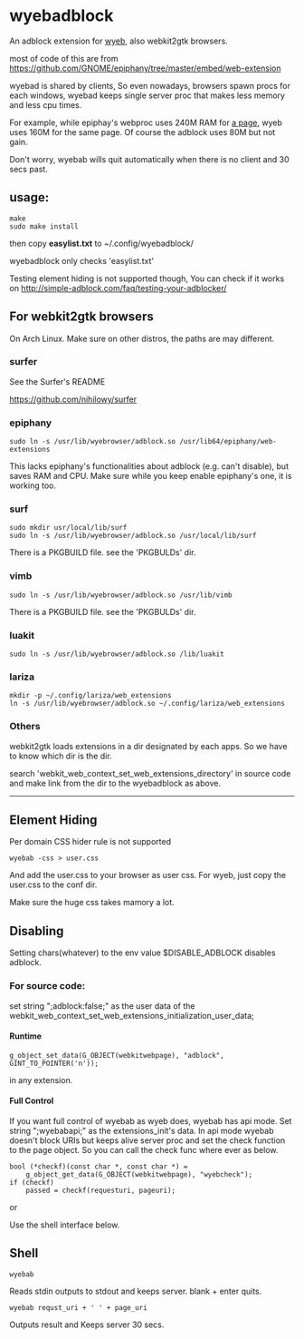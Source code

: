 # wyebadblock
An adblock extension for [wyeb](https://github.com/jun7/wyeb), also webkit2gtk browsers.

most of code of this are from https://github.com/GNOME/epiphany/tree/master/embed/web-extension

wyebad is shared by clients, So even nowadays, browsers spawn procs for each windows,
wyebad keeps single server proc that makes less memory and less cpu times.

For example, while epiphay's webproc uses 240M RAM for
[a page](http://simple-adblock.com/faq/testing-your-adblocker/), wyeb uses 160M for the same page.
Of course the adblock uses 80M but not gain.

Don't worry, wyebab wills quit automatically when there is no client and 30 secs past.

## usage:

	make
	sudo make install

then
copy **easylist.txt** to ~/.config/wyebadblock/

wyebadblock only checks 'easylist.txt'

Testing element hiding is not supported though,
You can check if it works on http://simple-adblock.com/faq/testing-your-adblocker/


## For webkit2gtk browsers
On Arch Linux. Make sure on other distros, the paths are may different.

### surfer

See the Surfer's README

https://github.com/nihilowy/surfer

### epiphany

	sudo ln -s /usr/lib/wyebrowser/adblock.so /usr/lib64/epiphany/web-extensions

This lacks epiphany's functionalities about adblock (e.g. can't disable), but saves RAM and CPU.
Make sure while you keep enable epiphany's one, it is working too.

### surf
	sudo mkdir usr/local/lib/surf
	sudo ln -s /usr/lib/wyebrowser/adblock.so /usr/local/lib/surf

There is a PKGBUILD file. see the 'PKGBULDs' dir.

### vimb

	sudo ln -s /usr/lib/wyebrowser/adblock.so /usr/lib/vimb

There is a PKGBUILD file. see the 'PKGBULDs' dir.

### luakit

	sudo ln -s /usr/lib/wyebrowser/adblock.so /lib/luakit

### lariza

	mkdir -p ~/.config/lariza/web_extensions
	ln -s /usr/lib/wyebrowser/adblock.so ~/.config/lariza/web_extensions


### Others

webkit2gtk loads extensions in a dir designated by each apps.
So we have to know which dir is the dir.

search 'webkit_web_context_set_web_extensions_directory' in source code
and make link from the dir to the wyebadblock as above.


---


## Element Hiding
Per domain CSS hider rule is not supported

	wyebab -css > user.css

And add the user.css to your browser as user css.
For wyeb, just copy the user.css to the conf dir.

Make sure the huge css takes mamory a lot.


## Disabling

Setting chars(whatever) to the env value $DISABLE_ADBLOCK disables adblock.

### For source code:
set string ";adblock:false;" as the user data of the
webkit_web_context_set_web_extensions_initialization_user_data;


#### Runtime

	g_object_set_data(G_OBJECT(webkitwebpage), "adblock", GINT_TO_POINTER('n'));

in any extension.

#### Full Control

If you want full control of wyebab as wyeb does, wyebab has api mode.
Set string ";wyebabapi;" as the extensions_init's data.
In api mode wyebab doesn't block URIs but keeps alive server proc and
set the check function to the page object.
So you can call the check func where ever as below.

	bool (*checkf)(const char *, const char *) =
		g_object_get_data(G_OBJECT(webkitwebpage), "wyebcheck");
	if (checkf)
		passed = checkf(requesturi, pageuri);


or

Use the shell interface below.


## Shell

	wyebab

Reads stdin outputs to stdout and keeps server.
blank + enter quits.

	wyebab requst_uri + ' ' + page_uri

Outputs result and
Keeps server 30 secs.
